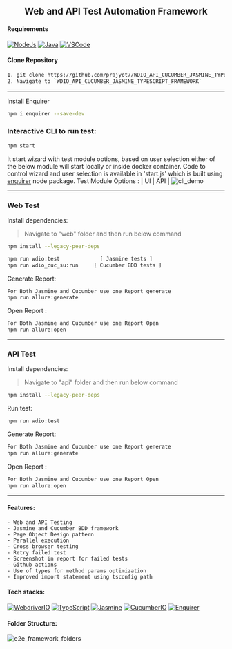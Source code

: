 <h2 align="center"> Web and API Test Automation Framework </h2>

#### Requirements

[![NodeJs](https://img.shields.io/badge/-NodeJS%20v12%20OR%20later-%23339933?logo=npm)](https://nodejs.org/en/download/)
[![Java](https://img.shields.io/badge/-JDK-%23007396?logo=java&logoColor=black&)](https://www.oracle.com/java/technologies/downloads/)
[![VSCode](https://img.shields.io/badge/-Visual%20Studio%20Code-%233178C6?logo=visual-studio-code)](https://code.visualstudio.com/download)

#### Clone Repository

```bash
1. git clone https://github.com/prajyot7/WDIO_API_CUCUMBER_JASMINE_TYPESCRIPT_FRAMEWORK.git
2. Navigate to `WDIO_API_CUCUMBER_JASMINE_TYPESCRIPT_FRAMEWORK`

```

---

Install Enquirer

```bash
npm i enquirer --save-dev 
```

### Interactive CLI to run test:

```bash
npm start

```

It start wizard with test module options, based on user selection either of the below module will start locally or inside docker container. Code to control wizard and user selection is available in 'start.js' which is built using [enquirer](https://www.npmjs.com/package/enquirer) node package.
Test Module Options :  | UI | API | 
![cli_demo](https://user-images.githubusercontent.com/25434538/228750961-11c2c2ac-37ae-40bb-b68c-3ffd572bea61.gif)

---

### Web Test

Install dependencies:

> Navigate to "web" folder and then run below command

```bash
npm install --legacy-peer-deps

```

```bash
npm run wdio:test             [ Jasmine tests ]
npm run wdio_cuc_su:run     [ Cucumber BDD tests ]

```

Generate Report:

```bash
For Both Jasmine and Cucumber use one Report generate
npm run allure:generate 

```

Open Report :

```bash
For Both Jasmine and Cucumber use one Report Open
npm run allure:open 

```

---

### API Test

Install dependencies:

> Navigate to "api" folder and then run below command

```bash
npm install --legacy-peer-deps

```

Run test:

```bash
npm run wdio:test

```

Generate Report:

```bash
For Both Jasmine and Cucumber use one Report generate
npm run allure:generate 

```

Open Report :

```bash
For Both Jasmine and Cucumber use one Report Open
npm run allure:open 

```

---

#### Features:

    - Web and API Testing
    - Jasmine and Cucumber BDD framework
    - Page Object Design pattern
    - Parallel execution
    - Cross browser testing
    - Retry failed test
    - Screenshot in report for failed tests
    - Github actions
    - Use of types for method params optimization
    - Improved import statement using tsconfig path

#### Tech stacks:

[![WebdriverIO](https://img.shields.io/badge/-WebdriverI/O-EA5906?logo=WebdriverIO&logoColor=white)](https://webdriver.io/)
[![TypeScript](https://img.shields.io/badge/-TypeScript-%233178C6?logo=Typescript&logoColor=black)](https://www.typescriptlang.org/)
[![Jasmine](https://img.shields.io/badge/-Jasmine-%238D6748?logo=Jasmine&logoColor=white)](https://Jasminejs.org/)
[![CucumberIO](https://img.shields.io/badge/-Cucumber.io-brightgreen?logo=cucumber&logoColor=white)](https://cucumber.io/)
[![Enquirer](https://img.shields.io/badge/-Enquirer-f0db4f?logoColor=white)](https://github.com/enquirer/enquirer)

#### Folder Structure:

![e2e_framework_folders]("https://user-images.githubusercontent.com/25434538/228564778-0615d317-31d4-4e81-8982-5de3b9b9f90d.png")
